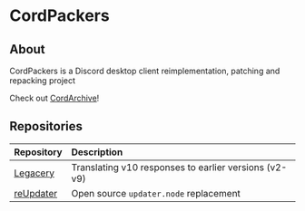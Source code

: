 # CordPackers
## About
CordPackers is a Discord desktop client reimplementation, patching and repacking project

Check out [CordArchive](https://github.com/cordarchive)!

## Repositories
| Repository | Description |
| :--- | :--- |
| [Legacery](https://github.com/modulocord/legacery) | Translating v10 responses to earlier versions (v2-v9) |
| [reUpdater](https://github.com/modulocord/reUpdater) | Open source `updater.node` replacement |

